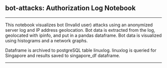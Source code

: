 ## bot-attacks: Authorization Log Notebook

***
This notebook visualizes bot (Invalid user) attacks using an anonymized server log and IP address geolocation.  Bot
data is extracted from the log, geolocated with ipinfo, and put in a pandas dataframe.  Bot data is visualized
using histograms and a network graphs.  

Dataframe is archived to postgreSQL table linuxlog.  linuxlog is queried for Singapore and results saved to
singapore_df dataframe.
***
